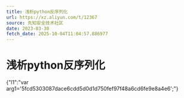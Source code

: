 ```yaml
---
title: 浅析python反序列化
url: https://xz.aliyun.com/t/12367
source: 先知安全技术社区
date: 2023-03-30
fetch_date: 2025-10-04T11:04:57.886977
---
```


# 浅析python反序列化

{"l1":"var arg1='5fcd5303087dace6cdd5d0d1d750fef97f48a6cd6fe9e8a4e6';"}